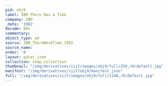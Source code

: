 ```yaml
---
pid: obj9
label: IBM There Was a Time
company: IBM
_date: '1982'
decade: 80s
commentary: 
object_type: ad
source: IBM_ThereWasATime_1982
source_name: 
order: '8'
layout: qatar_item
collection: temp_collection
thumbnail: "/img/derivatives/iiif/images/obj9/full/250,/0/default.jpg"
manifest: "/img/derivatives/iiif/obj9/manifest.json"
full: "/img/derivatives/iiif/images/obj9/full/1140,/0/default.jpg"
---
```

